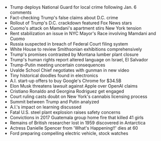 - Trump deploys National Guard for local crime following Jan. 6 comments
- Fact-checking Trump's false claims about D.C. crime
- Rollout of Trump's D.C. crackdown featured Fox News stars
- Cuomo's attack on Mamdani's apartment stirs New York tension
- Rent stabilization an issue in NYC Mayor's Race involving Mamdani and Cuomo
- Russia suspected in breach of Federal Court filing system
- White House to review Smithsonian exhibitions comprehensively
- Trump's promises contrasted by Montana lumber plant closure
- Trump's human rights report altered language on Israel, El Salvador
- Trump-Putin meeting uncertain consequences
- Uvalde School Chief negotiates with gunman in new video
- Tiny historical doodles found in electronics
- A.I. start-up offers to buy Google's Chrome for $34.5B
- Elon Musk threatens lawsuit against Apple over OpenAI claims
- Cristiano Ronaldo and Georgina Rodriguez get engaged
- Court ruling casts doubt on New York's cannabis licensing process
- Summit between Trump and Putin analyzed
- A.I.'s impact on learning discussed
- Fatal U.S. steel plant explosion raises safety concerns
- Convictions in 2017 Guatemala group home fire that killed 41 girls
- Remains of British researcher lost in 1959 discovered in Antarctica
- Actress Danielle Spencer from 'What's Happening!!' dies at 60
- Ford preparing compelling electric vehicle, stock watches